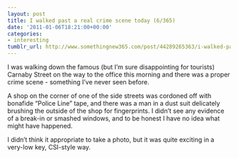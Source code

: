```yaml
---
layout: post
title: I walked past a real crime scene today (6/365)
date: '2011-01-06T18:21:00+00:00'
categories:
- interesting
tumblr_url: http://www.somethingnew365.com/post/44289265363/i-walked-past-a-real-crime-scene-today-6365
---
```

I was walking down the famous (but I’m sure disappointing for tourists) Carnaby Street on the way to the office this morning and there was a proper crime scene - something I’ve never seen before.

A shop on the corner of one of the side streets was cordoned off with bonafide “Police Line” tape, and there was a man in a dust suit delicately brushing the outside of the shop for fingerprints. I didn’t see any evidence of a break-in or smashed windows, and to be honest I have no idea what might have happened.

I didn’t think it appropriate to take a photo, but it was quite exciting in a very-low key, CSI-style way.
